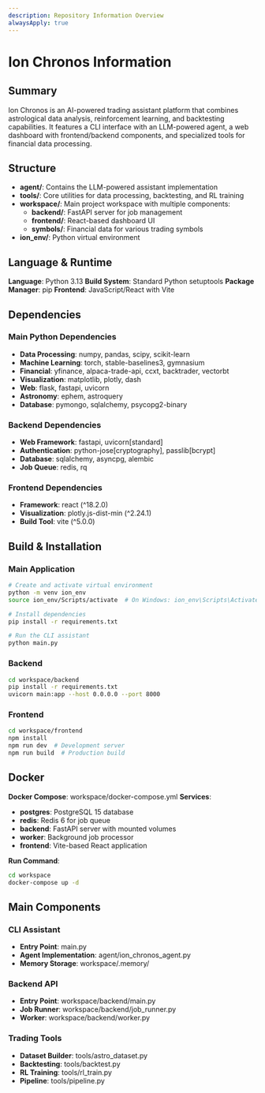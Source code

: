 ```yaml
---
description: Repository Information Overview
alwaysApply: true
---
```


# Ion Chronos Information

## Summary
Ion Chronos is an AI-powered trading assistant platform that combines astrological data analysis, reinforcement learning, and backtesting capabilities. It features a CLI interface with an LLM-powered agent, a web dashboard with frontend/backend components, and specialized tools for financial data processing.

## Structure
- **agent/**: Contains the LLM-powered assistant implementation
- **tools/**: Core utilities for data processing, backtesting, and RL training
- **workspace/**: Main project workspace with multiple components:
  - **backend/**: FastAPI server for job management
  - **frontend/**: React-based dashboard UI
  - **symbols/**: Financial data for various trading symbols
- **ion_env/**: Python virtual environment

## Language & Runtime
**Language**: Python 3.13
**Build System**: Standard Python setuptools
**Package Manager**: pip
**Frontend**: JavaScript/React with Vite

## Dependencies

### Main Python Dependencies
- **Data Processing**: numpy, pandas, scipy, scikit-learn
- **Machine Learning**: torch, stable-baselines3, gymnasium
- **Financial**: yfinance, alpaca-trade-api, ccxt, backtrader, vectorbt
- **Visualization**: matplotlib, plotly, dash
- **Web**: flask, fastapi, uvicorn
- **Astronomy**: ephem, astroquery
- **Database**: pymongo, sqlalchemy, psycopg2-binary

### Backend Dependencies
- **Web Framework**: fastapi, uvicorn[standard]
- **Authentication**: python-jose[cryptography], passlib[bcrypt]
- **Database**: sqlalchemy, asyncpg, alembic
- **Job Queue**: redis, rq

### Frontend Dependencies
- **Framework**: react (^18.2.0)
- **Visualization**: plotly.js-dist-min (^2.24.1)
- **Build Tool**: vite (^5.0.0)

## Build & Installation

### Main Application
```bash
# Create and activate virtual environment
python -m venv ion_env
source ion_env/Scripts/activate  # On Windows: ion_env\Scripts\Activate.ps1

# Install dependencies
pip install -r requirements.txt

# Run the CLI assistant
python main.py
```

### Backend
```bash
cd workspace/backend
pip install -r requirements.txt
uvicorn main:app --host 0.0.0.0 --port 8000
```

### Frontend
```bash
cd workspace/frontend
npm install
npm run dev  # Development server
npm run build  # Production build
```

## Docker
**Docker Compose**: workspace/docker-compose.yml
**Services**:
- **postgres**: PostgreSQL 15 database
- **redis**: Redis 6 for job queue
- **backend**: FastAPI server with mounted volumes
- **worker**: Background job processor
- **frontend**: Vite-based React application

**Run Command**:
```bash
cd workspace
docker-compose up -d
```

## Main Components

### CLI Assistant
- **Entry Point**: main.py
- **Agent Implementation**: agent/ion_chronos_agent.py
- **Memory Storage**: workspace/.memory/

### Backend API
- **Entry Point**: workspace/backend/main.py
- **Job Runner**: workspace/backend/job_runner.py
- **Worker**: workspace/backend/worker.py

### Trading Tools
- **Dataset Builder**: tools/astro_dataset.py
- **Backtesting**: tools/backtest.py
- **RL Training**: tools/rl_train.py
- **Pipeline**: tools/pipeline.py